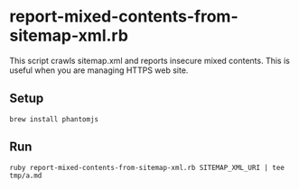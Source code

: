 # report-mixed-contents-from-sitemap-xml.rb

This script crawls sitemap.xml and reports insecure mixed contents.
This is useful when you are managing HTTPS web site.

## Setup

```
brew install phantomjs
```

## Run

```
ruby report-mixed-contents-from-sitemap-xml.rb SITEMAP_XML_URI | tee tmp/a.md
```
